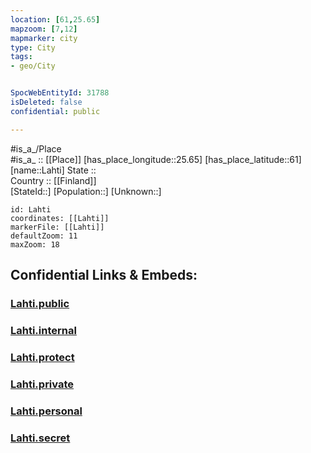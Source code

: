```yaml
---
location: [61,25.65] 
mapzoom: [7,12] 
mapmarker: city 
type: City
tags:
- geo/City


SpocWebEntityId: 31788
isDeleted: false
confidential: public

---
```

#is_a_/Place  
#is_a_ :: [[Place]] 
[has_place_longitude::25.65] 
[has_place_latitude::61] 
[name::Lahti] 
State ::  
Country :: [[Finland]]  
[StateId::] 
[Population::] 
[Unknown::] 


```leaflet
id: Lahti
coordinates: [[Lahti]] 
markerFile: [[Lahti]] 
defaultZoom: 11 
maxZoom: 18
```


## Confidential Links & Embeds: 

### [Lahti.public](/_public/\Earth\Continent\Europe\Europe~North\Finland\Provinces~Finland\Southern_Finland\counties~Southern_Finland\Päijät-Häme\CityLahti.public.md) 

### [Lahti.internal](/_internal/\Earth\Continent\Europe\Europe~North\Finland\Provinces~Finland\Southern_Finland\counties~Southern_Finland\Päijät-Häme\CityLahti.internal.md) 

### [Lahti.protect](/_protect/\Earth\Continent\Europe\Europe~North\Finland\Provinces~Finland\Southern_Finland\counties~Southern_Finland\Päijät-Häme\CityLahti.protect.md) 

### [Lahti.private](/_private/\Earth\Continent\Europe\Europe~North\Finland\Provinces~Finland\Southern_Finland\counties~Southern_Finland\Päijät-Häme\CityLahti.private.md) 

### [Lahti.personal](/_personal/\Earth\Continent\Europe\Europe~North\Finland\Provinces~Finland\Southern_Finland\counties~Southern_Finland\Päijät-Häme\CityLahti.personal.md) 

### [Lahti.secret](/_secret/\Earth\Continent\Europe\Europe~North\Finland\Provinces~Finland\Southern_Finland\counties~Southern_Finland\Päijät-Häme\CityLahti.secret.md)

